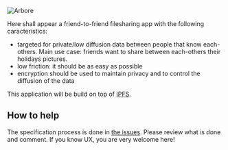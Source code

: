 ![Arbore](https://raw.githubusercontent.com/MichaelMure/Arbore-qt/master/resources/logo/arbore-prelogo.png)

Here shall appear a friend-to-friend filesharing app with the following caracteristics:
- targeted for private/low diffusion data between people that know each-others. Main use case: friends want to share between each-others their holidays pictures.
- low friction: it should be as easy as possible
- encryption should be used to maintain privacy and to control the diffusion of the data

This application will be build on top of [IPFS](http://ipfs.io/).

## How to help

The specification process is done in [the issues](https://github.com/MichaelMure/Arbore-qt/issues). Please review what is done and comment. If you know UX, you are very welcome here! 



